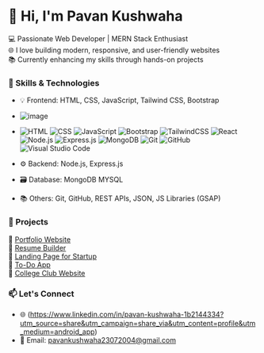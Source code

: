 # 👋 Hi, I'm Pavan Kushwaha

💻 Passionate Web Developer | MERN Stack Enthusiast  
🌐 I love building modern, responsive, and user-friendly websites  
📚 Currently enhancing my skills through hands-on projects  

### 🚀 Skills & Technologies
- 💡 Frontend: HTML, CSS, JavaScript, Tailwind CSS, Bootstrap
- ![image](https://github.com/user-attachments/assets/39326bb4-a1ae-4b3e-950d-6157225148b8)
- ![HTML](https://img.shields.io/badge/HTML5-E34F26?style=for-the-badge&logo=html5&logoColor=white)
![CSS](https://img.shields.io/badge/CSS3-1572B6?style=for-the-badge&logo=css3&logoColor=white)
![JavaScript](https://img.shields.io/badge/JavaScript-F7DF1E?style=for-the-badge&logo=javascript&logoColor=black)
![Bootstrap](https://img.shields.io/badge/Bootstrap-7952B3?style=for-the-badge&logo=bootstrap&logoColor=white)
![TailwindCSS](https://img.shields.io/badge/Tailwind_CSS-38B2AC?style=for-the-badge&logo=tailwind-css&logoColor=white)
![React](https://img.shields.io/badge/React-20232A?style=for-the-badge&logo=react&logoColor=61DAFB)
![Node.js](https://img.shields.io/badge/Node.js-339933?style=for-the-badge&logo=nodedotjs&logoColor=white)
![Express.js](https://img.shields.io/badge/Express.js-000000?style=for-the-badge&logo=express&logoColor=white)
![MongoDB](https://img.shields.io/badge/MongoDB-4EA94B?style=for-the-badge&logo=mongodb&logoColor=white)
![Git](https://img.shields.io/badge/Git-F05032?style=for-the-badge&logo=git&logoColor=white)
![GitHub](https://img.shields.io/badge/GitHub-181717?style=for-the-badge&logo=github&logoColor=white)
![Visual Studio Code](https://img.shields.io/badge/VS_Code-007ACC?style=for-the-badge&logo=visual-studio-code&logoColor=white)


- ⚙️ Backend: Node.js, Express.js
- 🗃️ Database: MongoDB MYSQL
- 📚 Others: Git, GitHub, REST APIs, JSON, JS Libraries (GSAP)

### 🧰 Projects
🔗 [Portfolio Website](#)  
🔗 [Resume Builder](#)  
🔗 [Landing Page for Startup](#)  
🔗 [To-Do App](#)  
🔗 [College Club Website](#)

### 📫 Let's Connect
- 🌐 (https://www.linkedin.com/in/pavan-kushwaha-1b2144334?utm_source=share&utm_campaign=share_via&utm_content=profile&utm_medium=android_app)
- 📨 Email: pavankushwaha23072004@gmail.com
